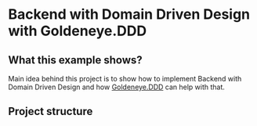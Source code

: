 ﻿# Backend with Domain Driven Design with Goldeneye.DDD

What this example shows?
--------------------------------
Main idea behind this project is to show how to implement Backend with Domain Driven Design and how [Goldeneye.DDD](../../../Core/Backend.Core.DDD/Readme.md) can help with that.

Project structure
--------------------------------
